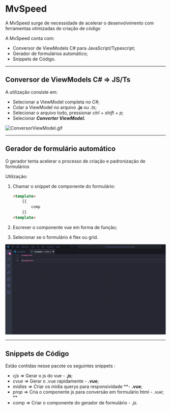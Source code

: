# MvSpeed

A MvSpeed surge de necessidade de acelerar o desenvolvimento com ferramentas otimizadas de criação de código

A MvSpeed conta com:

- Conversor de ViewModels C# para JavaScript/Typescript;
- Gerador de formulários automático;
- Snippets de Código.

---

## Conversor de ViewModels C# ⇒ JS/Ts

A utilização consiste em:

- Selecionar a ViewModel completa no *C#*;
- Colar a ViewModel no arquivo  **********.js********** ou *.ts*;
- Selecionar o arquivo todo, pressionar *ctrl + shift + p*;
- Selecionar *******************Converter ViewModel.*******************

![ConversorViewModel.gif](./assets/gifs/ConversorViewModel.gif)

---

## Gerador de formulário automático

O gerador tenta acelerar o processo de criação e padronização de formulários

Utilização:

1. Chamar o snippet de componente do formulário:
    
    ```html
    <template>
    	{{ 
    		comp 
    	}}
    <template>
    ```
    
2. Escrever o componente vue em forma de função;
3. Selecionar se o formulário é flex ou grid.

![GeradorDeFormulario.gif](./assets/gifs/GeradorDeFormulario.gif)

---

## Snippets de Código

Estão contidas nesse pacote os seguintes snippets :

- *cjs* ⇒ Gerar o js do vue - .***js***;
- *cvue* ⇒ Gerar o .vue rapidamente - ****.vue****;
- *midias ⇒ C*riar os midia querys para responsividade  **- ****.vue****;
- *prop* ⇒ Cria o componente js para conversão em formulário html -  *.vue*; **
- comp ⇒ Criar o componente do gerador de formulário - *.js.*